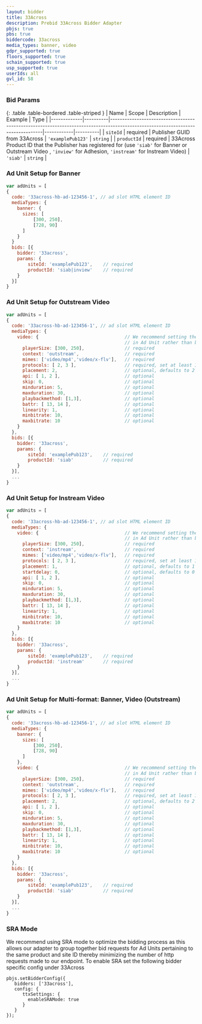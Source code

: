 ```yaml
---
layout: bidder
title: 33Across
description: Prebid 33Across Bidder Adapter
pbjs: true
pbs: true
biddercode: 33across
media_types: banner, video
gdpr_supported: true
floors_supported: true
schain_supported: true
usp_supported: true
userIds: all
gvl_id: 58
---
```


### Bid Params

{: .table .table-bordered .table-striped }
| Name        | Scope    | Description                                                                                                                    | Example    | Type     |
|-------------|----------|--------------------------------------------------------------------------------------------------------------------------------|------------|----------|
| `siteId`    | required | Publisher  GUID from 33Across                                                                                                  | `'examplePub123'` | `string` |
| `productId` | required | 33Across Product ID that the Publisher has registered for (use `'siab'` for Banner or Outstream Video , `'inview'` for Adhesion, `'instream'` for Instream Video) | `'siab'`   | `string` |

### Ad Unit Setup for Banner
```javascript
var adUnits = [
{
  code: '33across-hb-ad-123456-1', // ad slot HTML element ID  
  mediaTypes: {
    banner: {  
      sizes: [
          [300, 250], 
          [728, 90]
      ]
    }   
  } 
  bids: [{
    bidder: '33across',
    params: {
        siteId: 'examplePub123',    // required 
        productId: 'siab|inview'    // required
    }
  }]
}
``` 

### Ad Unit Setup for Outstream Video
```javascript
var adUnits = [
{
  code: '33across-hb-ad-123456-1', // ad slot HTML element ID  
  mediaTypes: {
    video: {                                // We recommend setting the following video params
                                            // in Ad Unit rather than bidder params as per Prebid 4.0 recommendation. 
      playerSize: [300, 250],               // required
      context: 'outstream',                 // required
      mimes: ['video/mp4','video/x-flv'],   // required
      protocols: [ 2, 3 ],                  // required, set at least 1 value in array
      placement: 2,                         // optional, defaults to 2 when context = outstream
      api: [ 1, 2 ],                        // optional
      skip: 0,                              // optional
      minduration: 5,                       // optional
      maxduration: 30,                      // optional
      playbackmethod: [1,3],                // optional
      battr: [ 13, 14 ],                    // optional
      linearity: 1,                         // optional
      minbitrate: 10,                       // optional
      maxbitrate: 10                        // optional
    }   
  }, 
  bids: [{
    bidder: '33across',
    params: {
        siteId: 'examplePub123',    // required     
        productId: 'siab'           // required     
    }
  }],
  ...
}
```

### Ad Unit Setup for Instream Video
```javascript
var adUnits = [
{
  code: '33across-hb-ad-123456-1', // ad slot HTML element ID  
  mediaTypes: {
    video: {                                // We recommend setting the following video params
                                            // in Ad Unit rather than bidder params as per Prebid 4.0 recommendation. 
      playerSize: [300, 250],               // required
      context: 'instream',                  // required
      mimes: ['video/mp4','video/x-flv'],   // required
      protocols: [ 2, 3 ],                  // required, set at least 1 value in array
      placement: 1,                         // optional, defaults to 1 when context = instream
      startdelay: 0,                        // optional, defaults to 0 when context = instream
      api: [ 1, 2 ],                        // optional
      skip: 0,                              // optional
      minduration: 5,                       // optional
      maxduration: 30,                      // optional
      playbackmethod: [1,3],                // optional
      battr: [ 13, 14 ],                    // optional
      linearity: 1,                         // optional
      minbitrate: 10,                       // optional
      maxbitrate: 10                        // optional
    }   
  }, 
  bids: [{
    bidder: '33across',
    params: {
        siteId: 'examplePub123',    // required    
        productId: 'instream'       // required     
    }
  }],
  ...
}
```

### Ad Unit Setup for Multi-format: Banner, Video (Outstream)
```javascript
var adUnits = [
{
  code: '33across-hb-ad-123456-1', // ad slot HTML element ID  
  mediaTypes: {
    banner: {  
      sizes: [
          [300, 250], 
          [728, 90]
      ]
    },
    video: {                                // We recommend setting the following video params
                                            // in Ad Unit rather than bidder params as per Prebid 4.0 recommendation. 
      playerSize: [300, 250],               // required
      context: 'outstream',                 // required
      mimes: ['video/mp4','video/x-flv'],   // required
      protocols: [ 2, 3 ],                  // required, set at least 1 value in array
      placement: 2,                         // optional, defaults to 2 when context = outstream
      api: [ 1, 2 ],                        // optional
      skip: 0,                              // optional
      minduration: 5,                       // optional
      maxduration: 30,                      // optional
      playbackmethod: [1,3],                // optional
      battr: [ 13, 14 ],                    // optional
      linearity: 1,                         // optional
      minbitrate: 10,                       // optional
      maxbitrate: 10                        // optional
    }   
  }, 
  bids: [{
    bidder: '33across',
    params: {
        siteId: 'examplePub123',    // required     
        productId: 'siab'           // required     
    }
  }],
  ...
}
```
### SRA Mode
We recommend using SRA mode to optimize the bidding process as this allows our adapter to group together bid requests for Ad Units pertaining to the same product and site ID thereby minimizing the number of http requests made to our endpoint. To enable SRA set the following bidder specific config under 33Across
```
pbjs.setBidderConfig({
   bidders: ['33across'],
   config: {
      ttxSettings: {
        enableSRAMode: true
      }
   }
});
```